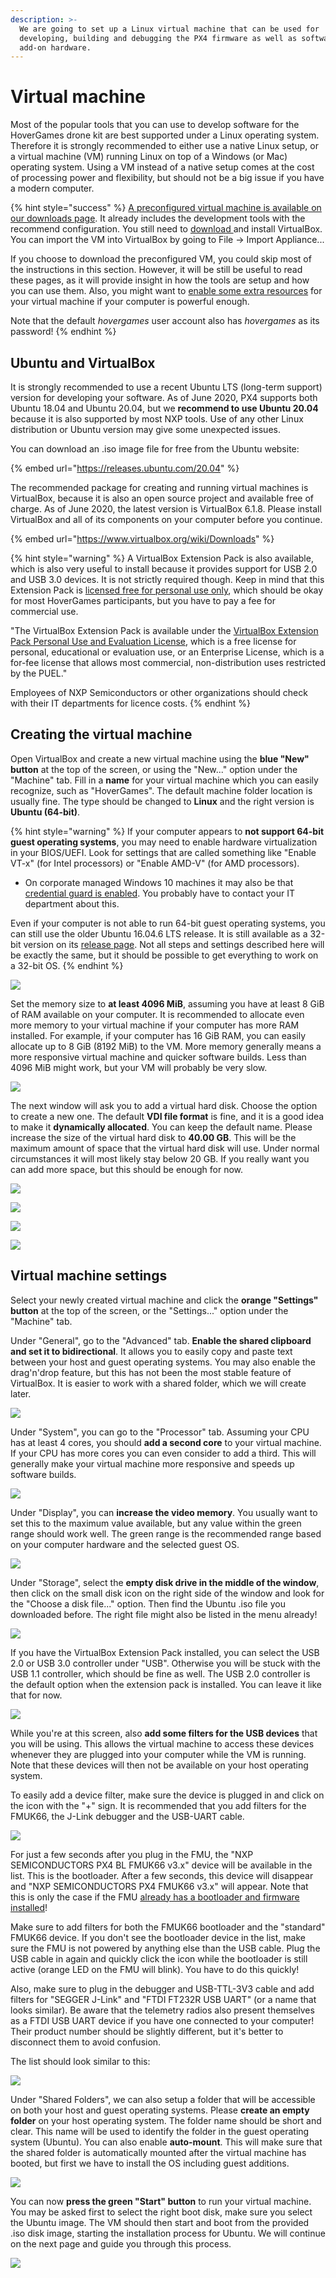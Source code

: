 ```yaml
---
description: >-
  We are going to set up a Linux virtual machine that can be used for
  developing, building and debugging the PX4 firmware as well as software for
  add-on hardware.
---
```


# Virtual machine

Most of the popular tools that you can use to develop software for the HoverGames drone kit are best supported under a Linux operating system. Therefore it is strongly recommended to either use a native Linux setup, or a virtual machine (VM) running Linux on top of a Windows (or Mac) operating system. Using a VM instead of a native setup comes at the cost of processing power and flexibility, but should not be a big issue if you have a modern computer.

{% hint style="success" %}
[A preconfigured virtual machine is available on our downloads page](../../downloads.md#preconfigured-virtual-machine-image-with-development-tools). It already includes the development tools with the recommend configuration. You still need to [download ](../../downloads.md#oracle-vm-virtualbox)and install VirtualBox. You can import the VM into VirtualBox by going to File -> Import Appliance...

If you choose to download the preconfigured VM, you could skip most of the instructions in this section. However, it will be still be useful to read these pages, as it will provide insight in how the tools are setup and how you can use them. Also, you might want to [enable some extra resources](virtual-machine.md#virtual-machine-properties) for your virtual machine if your computer is powerful enough.

Note that the default _hovergames_ user account also has _hovergames_ as its password!
{% endhint %}

## Ubuntu and VirtualBox

It is strongly recommended to use a recent Ubuntu LTS (long-term support) version for developing your software. As of June 2020, PX4 supports both Ubuntu 18.04 and Ubuntu 20.04, but we **recommend to use Ubuntu 20.04** because it is also supported by most NXP tools. Use of any other Linux distribution or Ubuntu version may give some unexpected issues.&#x20;

You can download an .iso image file for free from the Ubuntu website:

{% embed url="https://releases.ubuntu.com/20.04" %}

The recommended package for creating and running virtual machines is VirtualBox, because it is also an open source project and available free of charge. As of June 2020, the latest version is VirtualBox 6.1.8. Please install VirtualBox and all of its components on your computer before you continue. &#x20;

{% embed url="https://www.virtualbox.org/wiki/Downloads" %}

{% hint style="warning" %}
A VirtualBox Extension Pack is also available, which is also very useful to install because it provides support for USB 2.0 and USB 3.0 devices. It is not strictly required though. Keep in mind that this Extension Pack is [licensed free for personal use only](https://www.virtualbox.org/wiki/Licensing\_FAQ), which should be okay for most HoverGames participants, but you have to pay a fee for commercial use.

"The VirtualBox Extension Pack is available under the [VirtualBox Extension Pack Personal Use and Evaluation License](https://www.virtualbox.org/wiki/VirtualBox\_PUEL), which is a free license for personal, educational or evaluation use, or an Enterprise License, which is a for-fee license that allows most commercial, non-distribution uses restricted by the PUEL."

Employees of NXP Semiconductors or other organizations should check with their IT departments for licence costs.
{% endhint %}

## Creating the virtual machine

Open VirtualBox and create a new virtual machine using the **blue "New" button** at the top of the screen, or using the "New..." option under the "Machine" tab. Fill in a **name** for your virtual machine which you can easily recognize, such as "HoverGames". The default machine folder location is usually fine. The type should be changed to **Linux** and the right version is **Ubuntu (64-bit)**.

{% hint style="warning" %}
If your computer appears to **not support 64-bit** **guest operating systems**, you may need to enable hardware virtualization in your BIOS/UEFI. Look for settings that are called something like "Enable VT-x" (for Intel processors) or "Enable AMD-V" (for AMD processors).

* On corporate managed Windows 10 machines it may also be that [credential guard is enabled](https://support.microsoft.com/en-us/help/3204980/virtualization-applications-do-not-work-together-with-hyper-v-device-g). You probably have to contact your IT department about this.

Even if your computer is not able to run 64-bit guest operating systems, you can still use the older Ubuntu 16.04.6 LTS release. It is still available as a 32-bit version on its [release page](https://releases.ubuntu.com/xenial/). Not all steps and settings described here will be exactly the same, but it should be possible to get everything to work on a 32-bit OS.
{% endhint %}

![](../../.gitbook/assets/hg\_vm1.png)

Set the memory size to **at least 4096 MiB**, assuming you have at least 8 GiB of RAM available on your computer. It is recommended to allocate even more memory to your virtual machine if your computer has more RAM installed. For example, if your computer has 16 GiB RAM, you can easily allocate up to 8 GiB (8192 MiB) to the VM. More memory generally means a more responsive virtual machine and quicker software builds. Less than 4096 MiB might work, but your VM will probably be very slow.

![](../../.gitbook/assets/hg\_vm2.png)

The next window will ask you to add a virtual hard disk. Choose the option to create a new one. The default **VDI file format** is fine, and it is a good idea to make it **dynamically allocated**. You can keep the default name. Please increase the size of the virtual hard disk to **40.00 GB**. This will be the maximum amount of space that the virtual hard disk will use. Under normal circumstances it will most likely stay below 20 GB. If you really want you can add more space, but this should be enough for now.

![](../../.gitbook/assets/hg\_vm3.png)

![](../../.gitbook/assets/hg\_vm4.png)

![](../../.gitbook/assets/hg\_vm5.png)

![](../../.gitbook/assets/hg\_vm6.png)

## Virtual machine settings

Select your newly created virtual machine and click the **orange "Settings" button** at the top of the screen, or the "Settings..." option under the "Machine" tab.

Under "General", go to the "Advanced" tab. **Enable the shared clipboard and set it to bidirectional**. It allows you to easily copy and paste text between your host and guest operating systems. You may also enable the drag'n'drop feature, but this has not been the most stable feature of VirtualBox. It is easier to work with a shared folder, which we will create later.

![](../../.gitbook/assets/hg\_vm7.png)

Under "System", you can go to the "Processor" tab. Assuming your CPU has at least 4 cores, you should **add a second core** to your virtual machine. If your CPU has more cores you can even consider to add a third. This will generally make your virtual machine more responsive and speeds up software builds.

![](../../.gitbook/assets/hg\_vm8.png)

Under "Display", you can **increase the video memory**. You usually want to set this to the maximum value available, but any value within the green range should work well. The green range is the recommended range based on your computer hardware and the selected guest OS.

![](../../.gitbook/assets/hg\_vm9.png)

Under "Storage", select the **empty disk drive in the middle of the window**, then click on the small disk icon on the right side of the window and look for the "Choose a disk file..." option. Then find the Ubuntu .iso file you downloaded before. The right file might also be listed in the menu already!

![](../../.gitbook/assets/hg\_vm10.png)

If you have the VirtualBox Extension Pack installed, you can select the USB 2.0 or USB 3.0 controller under "USB". Otherwise you will be stuck with the USB 1.1 controller, which should be fine as well. The USB 2.0 controller is the default option when the extension pack is installed. You can leave it like that for now.

![](../../.gitbook/assets/hg\_vm11.png)

While you're at this screen, also **add some filters for the USB devices** that you will be using. This allows the virtual machine to access these devices whenever they are plugged into your computer while the VM is running. Note that these devices will then not be available on your host operating system.

To easily add a device filter, make sure the device is plugged in and click on the icon with the "+" sign. It is recommended that you add filters for the FMUK66, the J-Link debugger and the USB-UART cable.

![](../../.gitbook/assets/hg\_vm12.png)

For just a few seconds after you plug in the FMU, the "NXP SEMICONDUCTORS PX4 BL FMUK66 v3.x" device will be available in the list. This is the bootloader. After a few seconds, this device will disappear and "NXP SEMICONDUCTORS PX4 FMUK66 v3.x" will appear. Note that this is only the case if the FMU [already has a bootloader and firmware installed](../../userguide/programming.md)!&#x20;

Make sure to add filters for both the FMUK66 bootloader and the "standard" FMUK66 device. If you don't see the bootloader device in the list, make sure the FMU is not powered by anything else than the USB cable. Plug the USB cable in again and quickly click the icon while the bootloader is still active (orange LED on the FMU will blink). You have to do this quickly!

Also, make sure to plug in the debugger and USB-TTL-3V3 cable and add filters for "SEGGER J-Link" and "FTDI FT232R USB UART" (or a name that looks similar). Be aware that the telemetry radios also present themselves as a FTDI USB UART device if you have one connected to your computer! Their product number should be slightly different, but it's better to disconnect them to avoid confusion.

The list should look similar to this:

![](../../.gitbook/assets/hg\_vm13.png)

Under "Shared Folders", we can also setup a folder that will be accessible on both your host and guest operating systems. Please **create an empty folder** on your host operating system. The folder name should be short and clear. This name will be used to identify the folder in the guest operating system (Ubuntu). You can also enable **auto-mount**. This will make sure that the shared folder is automatically mounted after the virtual machine has booted, but first we have to install the OS including guest additions.&#x20;

![](../../.gitbook/assets/hg\_vm14.png)

You can now **press the green "Start" button** to run your virtual machine. You may be asked first to select the right boot disk, make sure you select the Ubuntu image. The VM should then start and boot from the provided .iso disk image, starting the installation process for Ubuntu. We will continue on the next page and guide you through this process.

![](../../.gitbook/assets/hg\_vm15.png)
